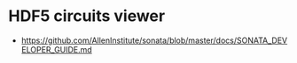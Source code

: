 # HDF5 circuits viewer

* <https://github.com/AllenInstitute/sonata/blob/master/docs/SONATA_DEVELOPER_GUIDE.md>
